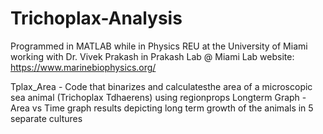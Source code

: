 # Trichoplax-Analysis

Programmed in MATLAB while in Physics REU at the University of Miami working with Dr. Vivek Prakash in Prakash Lab @ Miami 
Lab website: https://www.marinebiophysics.org/

Tplax_Area - Code that binarizes and calculatesthe  area of a microscopic sea animal (Trichoplax Tdhaerens) using regionprops 
Longterm Graph - Area vs Time graph results depicting long term growth of the animals in 5 separate cultures 

